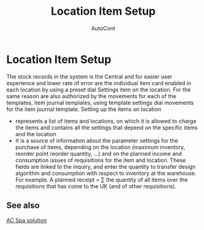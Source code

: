 ﻿---
    title: "Location Item Setup"
    author: AutoCont
    ms.date: 04/30/2018
    ms.topic: article
    ms.prod: dynamics-nav-2017
    ms.contentlocale: en
    ms.lasthandoff: 04/30/2018
---

# Location Item Setup

The stock records in the system is the Central and for easier user experience and lower rate of error are the individual item card enabled in each location by using a preset dial Settings item on the location. For the same reason are also authorized by the movements for each of the templates, item journal templates, using template settings dial movements for the item journal template.
Setting up the items on location
-	represents a list of items and locations, on which it is allowed to charge the items and contains all the settings that depend on the specific items and the location
-	It is a source of information about the parameter settings for the purchase of items, depending on the location (maximum inventory, reorder point reorder quantity, ...) and on the planned income and consumption issues of requisitions for the item and location. These fields are linked to the inquiry, and enter the quantity to transfer design algorithm and consumption with respect to inventory at the warehouse. For example. A planned receipt = ∑ the quantity of all items over the requisitions that has come to the UK (and of other requisitions). 



## <a name="see-also"></a>See also
[AC Spa solution](ac-spa-solution.md)